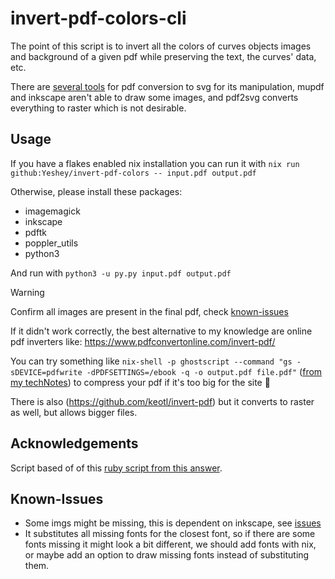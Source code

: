 # invert-pdf-colors-cli

The point of this script is to invert all the colors of curves objects images and background of a given pdf while preserving the text, the curves' data, etc.

There are [several tools](https://gist.github.com/douglasmiranda/9c19f23c4570a7b7e02137791880ab43) for pdf conversion to svg for its manipulation, mupdf and inkscape aren't able to draw some images, and pdf2svg converts everything to raster which is not desirable. 

## Usage

If you have a flakes enabled nix installation you can run it with `nix run github:Yeshey/invert-pdf-colors -- input.pdf output.pdf`

Otherwise, please install these packages:
- imagemagick
- inkscape
- pdftk
- poppler_utils 
- python3

And run with `python3 -u py.py input.pdf output.pdf`

> [!WARNING]  
> Confirm all images are present in the final pdf, check [known-issues](#known-issues)
> 
> If it didn't work correctly, the best alternative to my knowledge are online pdf inverters like: https://www.pdfconvertonline.com/invert-pdf/
>
> You can try something like `nix-shell -p ghostscript --command "gs -sDEVICE=pdfwrite -dPDFSETTINGS=/ebook -q -o output.pdf file.pdf"` ([from my techNotes](https://github.com/Yeshey/TechNotes?tab=readme-ov-file#1123-compress)) to compress your pdf if it's too big for the site 🤷

There is also (https://github.com/keotl/invert-pdf) but it converts to raster as well, but allows bigger files.

## Acknowledgements

Script based of of this [ruby script from this answer](https://superuser.com/a/911387).

## Known-Issues

- Some imgs might be missing, this is dependent on inkscape, see [issues](https://github.com/Yeshey/invert-pdf-colors-cli/issues/1#issue-2745659588)
- It substitutes all missing fonts for the closest font, so if there are some fonts missing it might look a bit different, we should add fonts with nix, or maybe add an option to draw missing fonts instead of substituting them.

